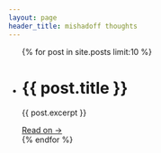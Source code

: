 ```yaml
---
layout: page
header_title: mishadoff thoughts
---
```


<div>
<ul id="nobullets" class="posts">
  {% for post in site.posts limit:10 %}
      <li>
        <h1>{{ post.title }}</h1>
	  <p>
	    {{ post.excerpt }}
	  </p>
	  <a href="{{ post.url | prepend: site.baseurl }}">Read on &rarr;</a>
	  </li>
	  <div id="empty"></div>
  {% endfor %}
</ul>
</div>
